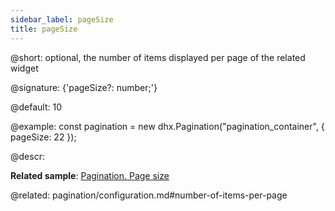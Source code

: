 ```yaml
---
sidebar_label: pageSize
title: pageSize
---          
```


@short: optional, the number of items displayed per page of the related widget

@signature: {'pageSize?: number;'}

@default: 10

@example: 
const pagination = new dhx.Pagination("pagination_container", {
    pageSize: 22 
});



@descr: 



**Related sample**: [Pagination. Page size](https://snippet.dhtmlx.com/m57w0vlb)

@related: pagination/configuration.md#number-of-items-per-page
